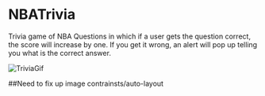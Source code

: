 # NBATrivia

Trivia game of NBA Questions in which if a user gets the question correct, the score will increase by one. If you get it wrong, an alert will pop up telling you what is the correct answer.


![TriviaGif](https://user-images.githubusercontent.com/52538852/65456258-e9858800-de16-11e9-9982-4aa7cb01bc67.gif)



##Need to fix up image contrainsts/auto-layout

